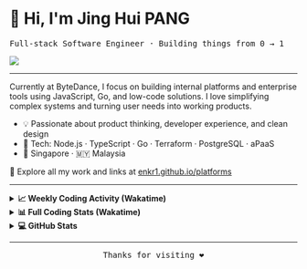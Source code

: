 # 👋 Hi, I'm Jing Hui PANG

<samp>Full-stack Software Engineer · Building things from 0 → 1</samp>

![](https://komarev.com/ghpvc/?username=enkr1&color=red)

---

Currently at ByteDance, I focus on building internal platforms and enterprise tools using JavaScript, Go, and low-code solutions. I love simplifying complex systems and turning user needs into working products.

- 💡 Passionate about product thinking, developer experience, and clean design
- 🧱 Tech: Node.js · TypeScript · Go · Terraform · PostgreSQL · aPaaS
- 📍 Singapore · 🇲🇾 Malaysia

🔗 Explore all my work and links at [enkr1.github.io/platforms](https://enkr1.github.io/platforms)

---

<details>
  <summary><b>📈 Weekly Coding Activity (Wakatime)</b></summary>

<p align="center">
  <a href="https://wakatime.com/@enkr1">
    <img src="https://wakatime.com/share/@enkr1/11de77a4-4749-4544-b914-668a67efd343.svg" alt="Weekly WakaTime Stats"/>
  </a>
</p>

</details>

<details>
  <summary><b>📊 Full Coding Stats (Wakatime)</b></summary>

<p align="center">
  <a href="https://wakatime.com/@enkr1">
    <img src="https://wakatime.com/share/@enkr1/76ac6be3-7cf1-4f38-a07a-5828ae3e91db.svg" alt="Full WakaTime Stats"/>
  </a>
</p>

</details>

<details>
  <summary><b>💻 GitHub Stats</b></summary>

<p align="center">
  <img src="https://github-readme-stats.vercel.app/api?username=enkr1&show_icons=true&hide_border=true&count_private=true&theme=tokyonight" width="60%"/>
</p>

</details>

---

<div align="center">
  <samp>Thanks for visiting ❤️</samp>
</div>


